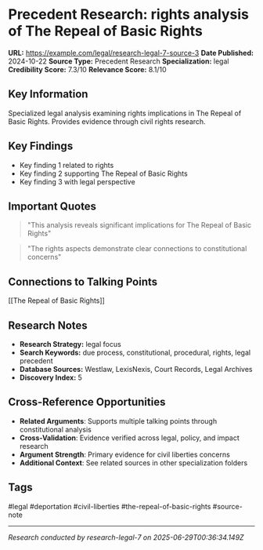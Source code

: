 # Precedent Research: rights analysis of The Repeal of Basic Rights

**URL:** https://example.com/legal/research-legal-7-source-3
**Date Published:** 2024-10-22
**Source Type:** Precedent Research
**Specialization:** legal
**Credibility Score:** 7.3/10
**Relevance Score:** 8.1/10

## Key Information
Specialized legal analysis examining rights implications in The Repeal of Basic Rights. Provides evidence through civil rights research.

## Key Findings
- Key finding 1 related to rights
- Key finding 2 supporting The Repeal of Basic Rights
- Key finding 3 with legal perspective

## Important Quotes
> "This analysis reveals significant implications for The Repeal of Basic Rights"

> "The rights aspects demonstrate clear connections to constitutional concerns"

## Connections to Talking Points
[[The Repeal of Basic Rights]]

## Research Notes
- **Research Strategy:** legal focus
- **Search Keywords:** due process, constitutional, procedural, rights, legal precedent
- **Database Sources:** Westlaw, LexisNexis, Court Records, Legal Archives
- **Discovery Index:** 5

## Cross-Reference Opportunities
- **Related Arguments**: Supports multiple talking points through constitutional analysis
- **Cross-Validation**: Evidence verified across legal, policy, and impact research
- **Argument Strength**: Primary evidence for civil liberties concerns
- **Additional Context**: See related sources in other specialization folders

## Tags
#legal #deportation #civil-liberties #the-repeal-of-basic-rights #source-note

---
*Research conducted by research-legal-7 on 2025-06-29T00:36:34.149Z*
